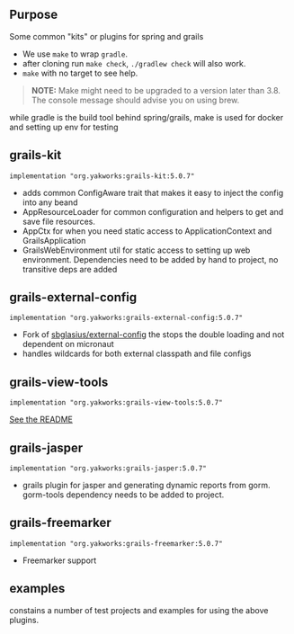 

## Purpose 

Some common "kits" or plugins for spring and grails

- We use `make` to wrap `gradle`.
- after cloning run `make check`, `./gradlew check` will also work.   
- `make` with no target to see help. 

> **NOTE:** Make might need to be upgraded to a version later than 3.8. The console message should advise you on using brew.  

while gradle is the build tool behind spring/grails, make is used for docker and setting up env for testing

## grails-kit

`implementation "org.yakworks:grails-kit:5.0.7"`

- adds common ConfigAware trait that makes it easy to inject the config into any beand
- AppResourceLoader for common configuration and helpers to get and save file resources.
- AppCtx for when you need static access to ApplicationContext and GrailsApplication
- GrailsWebEnvironment util for static access to setting up web environment. 
  Dependencies need to be added by hand to project, no transitive deps are added

## grails-external-config

`implementation "org.yakworks:grails-external-config:5.0.7"`

- Fork of [sbglasius/external-config](https://github.com/sbglasius/external-config) the stops the double loading and not dependent on micronaut
- handles wildcards for both external classpath and file configs


## grails-view-tools

`implementation "org.yakworks:grails-view-tools:5.0.7"`

[See the README](grail-view-tools/README.md)

## grails-jasper

`implementation "org.yakworks:grails-jasper:5.0.7"`

- grails plugin for jasper and generating dynamic reports from gorm. gorm-tools dependency needs to be added to project.

## grails-freemarker

`implementation "org.yakworks:grails-freemarker:5.0.7"`

- Freemarker support

## examples

constains a number of test projects and examples for using the above plugins. 

